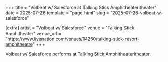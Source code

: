 +++
title = "Volbeat w/ Salesforce at Talking Stick Amphitheateritheater"
date = 2025-07-26
template = "page.html"
slug = "2025-07-26-volbeat-w-salesforce"

[extra]
artist = "Volbeat w/ Salesforce"
venue = "Talking Stick Amphitheater"
venue_url = "https://www.livenation.com/venues/14250/talking-stick-resort-amphitheatre"
+++

Volbeat w/ Salesforce performs at Talking Stick Amphitheateritheater.
